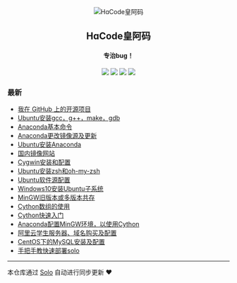 <p align="center"><img alt="HɑCode皇阿码" src="https://hacode.oss-cn-beijing.aliyuncs.com/oneblog/hacode.ico"></p><h2 align="center">
HɑCode皇阿码
</h2>

<h4 align="center">专治bug！</h4>
<p align="center"><a title="HɑCode皇阿码" target="_blank" href="https://github.com/ifir-wu/solo-blog"><img src="https://img.shields.io/github/last-commit/ifir-wu/solo-blog.svg?style=flat-square&color=FF9900"></a>
<a title="GitHub repo size in bytes" target="_blank" href="https://github.com/ifir-wu/solo-blog"><img src="https://img.shields.io/github/repo-size/ifir-wu/solo-blog.svg?style=flat-square"></a>
<a title="Solo Version" target="_blank" href="https://github.com/b3log/solo/releases"><img src="https://img.shields.io/badge/solo-3.6.6-f1e05a.svg?style=flat-square&color=blueviolet"></a>
<a title="Hits" target="_blank" href="https://github.com/b3log/hits"><img src="https://hits.b3log.org/ifir-wu/solo-blog.svg"></a></p>

### 最新

* [我在 GitHub 上的开源项目](https://www.hacode.ltd/my-github-repos)
* [Ubuntu安装gcc，g++，make，gdb](https://www.hacode.ltd/articles/2019/09/10/1568127686957.html)
* [Anaconda基本命令](https://www.hacode.ltd/articles/2019/09/10/1568117511750.html)
* [Anaconda更改镜像源及更新](https://www.hacode.ltd/articles/2019/09/10/1568116203158.html)
* [Ubuntu安装Anaconda](https://www.hacode.ltd/articles/2019/09/10/1568115524895.html)
* [国内镜像网站](https://www.hacode.ltd/articles/2019/09/09/1568019546119.html)
* [Cygwin安装和配置](https://www.hacode.ltd/articles/2019/09/09/1568019356852.html)
* [Ubuntu安装zsh和oh-my-zsh](https://www.hacode.ltd/articles/2019/09/09/1568018087531.html)
* [Ubuntu软件源配置](https://www.hacode.ltd/articles/2019/09/09/1568017131072.html)
* [Windows10安装Ubuntu子系统](https://www.hacode.ltd/articles/2019/09/09/1568016856190.html)
* [MinGW旧版本或多版本共存](https://www.hacode.ltd/articles/2019/09/09/1568016203816.html)
* [Cython数组的使用](https://www.hacode.ltd/articles/2019/09/09/1568015810489.html)
* [Cython快速入门](https://www.hacode.ltd/articles/2019/09/09/1567992179932.html)
* [Anaconda配置MinGW环境，以使用Cython](https://www.hacode.ltd/articles/2019/09/09/1567991734272.html)
* [阿里云学生服务器、域名购买及配置](https://www.hacode.ltd/articles/2019/09/08/1567958120745.html)
* [CentOS下的MySQL安装及配置](https://www.hacode.ltd/articles/2019/09/08/1567957261818.html)
* [手把手教快速部署solo](https://www.hacode.ltd/solo)



---

本仓库通过 [Solo](https://github.com/b3log/solo) 自动进行同步更新 ❤️ 